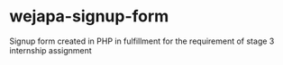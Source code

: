 # wejapa-signup-form
Signup form created in PHP in fulfillment for the requirement of stage 3 internship assignment
